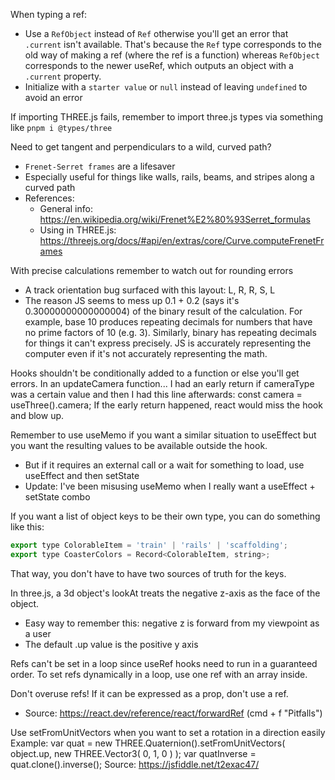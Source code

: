 
When typing a ref:
  - Use a `RefObject` instead of `Ref` otherwise you'll get an error that `.current` isn't available. That's because the `Ref` type corresponds to the old way of making a ref (where the ref is a function) whereas `RefObject` corresponds to the newer useRef, which outputs an object with a `.current` property.
  - Initialize with a `starter value` or `null` instead of leaving `undefined` to avoid an error

If importing THREE.js fails, remember to import three.js types via something like `pnpm i @types/three`

Need to get tangent and perpendiculars to a wild, curved path?
  - `Frenet-Serret frames` are a lifesaver
  - Especially useful for things like walls, rails, beams, and stripes along a curved path
  - References:
    - General info: https://en.wikipedia.org/wiki/Frenet%E2%80%93Serret_formulas
    - Using in THREE.js: https://threejs.org/docs/#api/en/extras/core/Curve.computeFrenetFrames

With precise calculations remember to watch out for rounding errors
  - A track orientation bug surfaced with this layout: L, R, R, S, L
  - The reason JS seems to mess up 0.1 + 0.2 (says it's 0.30000000000000004) of the binary result of the calculation. For example, base 10 produces repeating decimals for numbers that have no prime factors of 10 (e.g. 3). Similarly, binary has repeating decimals for things it can't express precisely. JS is accurately representing the computer even if it's not accurately representing the math.

Hooks shouldn't be conditionally added to a function or else you'll get errors.
  In an updateCamera function...
    I had an early return if cameraType was a certain value and then I had this line afterwards:
      const camera = useThree().camera;
    If the early return happened, react would miss the hook and blow up.

Remember to use useMemo if you want a similar situation to useEffect but you want the resulting values to be available outside the hook.
  - But if it requires an external call or a wait for something to load, use useEffect and then setState
  - Update: I've been misusing useMemo when I really want a useEffect + setState combo

If you want a list of object keys to be their own type, you can do something like this:
  ```javascript
  export type ColorableItem = 'train' | 'rails' | 'scaffolding';
  export type CoasterColors = Record<ColorableItem, string>;
  ```
  That way, you don't have to have two sources of truth for the keys.

In three.js, a 3d object's lookAt treats the negative z-axis as the face of the object.
  - Easy way to remember this: negative z is forward from my viewpoint as a user
  - The default .up value is the positive y axis

Refs can't be set in a loop since useRef hooks need to run in a guaranteed order. To set refs dynamically in a loop, use one ref with an array inside.

Don't overuse refs! If it can be expressed as a prop, don't use a ref.
  - Source: https://react.dev/reference/react/forwardRef (cmd + f "Pitfalls")

Use setFromUnitVectors when you want to set a rotation in a direction easily
  Example:
    var quat = new THREE.Quaternion().setFromUnitVectors( object.up, new THREE.Vector3( 0, 1, 0 ) );
		var quatInverse = quat.clone().inverse();
    Source: https://jsfiddle.net/t2exac47/
